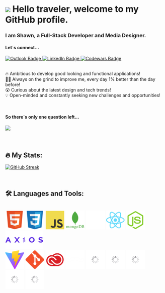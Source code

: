 <div>
  <div align="right">
    <img src="https://komarev.com/ghpvc/?username=Cyber-SW&style=flat-square&color=blue" alt=""/>
  </div> 
  <h1>
    <img src="https://media.giphy.com/media/hvRJCLFzcasrR4ia7z/giphy.gif" width="40px"/> 
    Hello traveler, welcome to my GitHub profile.
  </h1>
  
  <h3>
    I am Shawn, a Full-Stack Developer and Media Designer.
  </h3>
  
  <h4>
    Let´s connect...
  </h4>

  <div id="badges">
    <a href="mailto:woltersh@oulook.de">
      <img src="https://img.shields.io/badge/Microsoft%20Outlook-0078D4.svg?style=for-the-badge&logo=Microsoft-Outlook&logoColor=white" alt="Outlook Badge"/>
    </a>
    <a href="https://www.linkedin.com/in/shawn-wolter-93a263195/">
      <img src="https://img.shields.io/badge/LinkedIn-blue?style=for-the-badge&logo=linkedin&logoColor=white" alt="LinkedIn Badge"/>
    </a>
    <a href="https://www.codewars.com/users/Cyber-SW">
      <img src="https://img.shields.io/badge/Codewars-B1361E.svg?style=for-the-badge&logo=Codewars&logoColor=white" alt="Codewars Badge"/>
    </a>
  </div>

</br>
  
<p>
🔥 Ambitious to develop good looking and functional applications! </br>
💪🏽 Always on the grind to improve me, every day 1% better than the day before! </br>
😲 Curious about the latest design and tech trends! </br>
💡 Open-minded and constantly seeking new challenges and opportunities!
</p>
  
  </br>
  
  <div>
  <h4>So there´s only one question left...</h4>
    <img src="https://media3.giphy.com/media/L3bj6t3opdeNddYCyl/giphy.gif" width="560px"/>
  </div>
</div>

</br>
</br>

<h2>🔥 My Stats:</h2>

[![GitHub Streak](http://github-readme-streak-stats.herokuapp.com?user=Cyber-SW&theme=rising-sun&hide_border=true&border_radius=0&card_width=600)](https://git.io/streak-stats)

</br>

<h2>🛠 Languages and Tools:</h2>

</br>

<div>
  <img src="https://github.com/devicons/devicon/blob/master/icons/html5/html5-original.svg" alt="Html5 Icon" width="60px"/>
  <img src="https://github.com/devicons/devicon/blob/master/icons/css3/css3-original.svg" alt="CSS Icon" width="60px"/>
  <img src="https://github.com/devicons/devicon/blob/master/icons/javascript/javascript-original.svg" alt="JS Icon" width="60px"/>

  <img src="https://github.com/devicons/devicon/blob/master/icons/mongodb/mongodb-plain-wordmark.svg" alt="MongoDB Icon" width="60px"/>
  <img src="./express.png" alt="Express Icon" width="60px"/>
  <img src="https://github.com/devicons/devicon/blob/master/icons/react/react-original.svg" alt="React Icon" width="60px"/>
  <img src="https://github.com/devicons/devicon/blob/master/icons/nodejs/nodejs-original.svg" alt="Nodejs Icon" width="60px"/>
  <img src="./axios.png" alt="Axios Icon" width="120px"/>
  
  </br>
  
  <img src="./vite-js-logo.svg" alt="Vite Icon" width="60px"/>
  <img src="https://github.com/devicons/devicon/blob/master/icons/git/git-original.svg" alt="Git Icon" width="60px"/>
  <img src="./Creative_Cloud.png" alt="CC Icon" width="60px"/>
  <img src="./handlebars.png" alt="loading skill" width="60px"/>
  <img src="./loading-gif.gif" alt="loading skill" width="60px"/>
  <img src="./loading-gif.gif" alt="loading skill" width="60px"/>
  <img src="./loading-gif.gif" alt="loading skill" width="60px"/>
  <img src="./loading-gif.gif" alt="loading skill" width="60px"/>
  <img src="./loading-gif.gif" alt="loading skill" width="60px"/>
</div>

</br>
</br>
